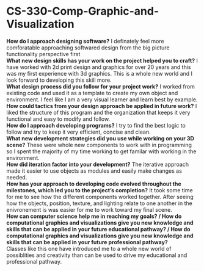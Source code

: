 # CS-330-Comp-Graphic-and-Visualization

<b>How do I approach designing software?</b> I definately feel more comforatable approaching softwared design from the big picture functionality perspective first<br>
<b>What new design skills has your work on the project helped you to craft?</b> I have worked with 2d print design and graphics for over 20 years and this was my first experience with 3d graphics. This is a whole new world and I look forward to developing this skill more.<br>
<b>What design process did you follow for your project work?</b> I worked from existing code and used it as a template to create my own object and environment. I feel like I am a very visual learner and learn best by example.<br>
<b>How could tactics from your design approach be applied in future work?</b> I liked the structure of this program and the organization that keeps it very functional and easy to modify and follow.<br>
<b>How do I approach developing programs?</b> I try to find the best logic to follow and try to keep it very efficient, concise and clean.<br>
<b>What new development strategies did you use while working on your 3D scene?</b> These were whole new components to work with in programming so I spent the majority of my time working to get familar with working in the environment.<br>
<b>How did iteration factor into your development?</b> The iterative approach made it easier to use objects as modules and easily make changes as needed.<br>
<b>How has your approach to developing code evolved throughout the milestones, which led you to the project’s completion?</b> It took some time for me to see how the different components worked together. After seeing how the objects, position, texture, and lighting relate to one another in the enivronement is was easier for me to work toward my final scene.<br>
<b>How can computer science help me in reaching my goals? / How do computational graphics and visualizations give you new knowledge and skills that can be applied in your future educational pathway? / How do computational graphics and visualizations give you new knowledge and skills that can be applied in your future professional pathway?</b><br>
Classes like this one have introduced me to a whole new world of possiblities and creativity than can be used to drive my educational and professional pathway.
